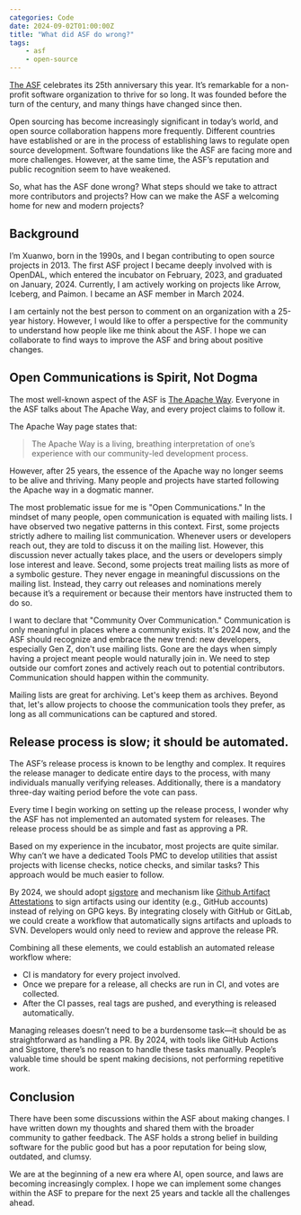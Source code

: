 ```yaml
---
categories: Code
date: 2024-09-02T01:00:00Z
title: "What did ASF do wrong?"
tags:
    - asf
    - open-source
---
```


[The ASF](https://www.apache.org/) celebrates its 25th anniversary this year. It’s remarkable for a non-profit software organization to thrive for so long. It was founded before the turn of the century, and many things have changed since then.

Open sourcing has become increasingly significant in today’s world, and open source collaboration happens more frequently. Different countries have established or are in the process of establishing laws to regulate open source development. Software foundations like the ASF are facing more and more challenges. However, at the same time, the ASF’s reputation and public recognition seem to have weakened.

So, what has the ASF done wrong? What steps should we take to attract more contributors and projects? How can we make the ASF a welcoming home for new and modern projects?

## Background

I’m Xuanwo, born in the 1990s, and I began contributing to open source projects in 2013. The first ASF project I became deeply involved with is OpenDAL, which entered the incubator on February, 2023, and graduated on January, 2024. Currently, I am actively working on projects like Arrow, Iceberg, and Paimon. I became an ASF member in March 2024.

I am certainly not the best person to comment on an organization with a 25-year history. However, I would like to offer a perspective for the community to understand how people like me think about the ASF. I hope we can collaborate to find ways to improve the ASF and bring about positive changes.

## Open Communications is Spirit, Not Dogma

The most well-known aspect of the ASF is [The Apache Way](https://www.apache.org/theapacheway/). Everyone in the ASF talks about The Apache Way, and every project claims to follow it.

The Apache Way page states that:

> The Apache Way is a living, breathing interpretation of one’s experience with our community-led development process.

However, after 25 years, the essence of the Apache way no longer seems to be alive and thriving. Many people and projects have started following the Apache way in a dogmatic manner.

The most problematic issue for me is "Open Communications." In the mindset of many people, open communication is equated with mailing lists. I have observed two negative patterns in this context. First, some projects strictly adhere to mailing list communication. Whenever users or developers reach out, they are told to discuss it on the mailing list. However, this discussion never actually takes place, and the users or developers simply lose interest and leave. Second, some projects treat mailing lists as more of a symbolic gesture. They never engage in meaningful discussions on the mailing list. Instead, they carry out releases and nominations merely because it’s a requirement or because their mentors have instructed them to do so.

I want to declare that "Community Over Communication." Communication is only meaningful in places where a community exists. It's 2024 now, and the ASF should recognize and embrace the new trend: new developers, especially Gen Z, don't use mailing lists. Gone are the days when simply having a project meant people would naturally join in. We need to step outside our comfort zones and actively reach out to potential contributors. Communication should happen within the community.

Mailing lists are great for archiving. Let's keep them as archives. Beyond that, let's allow projects to choose the communication tools they prefer, as long as all communications can be captured and stored.

## Release process is slow; it should be automated.

The ASF’s release process is known to be lengthy and complex. It requires the release manager to dedicate entire days to the process, with many individuals manually verifying releases. Additionally, there is a mandatory three-day waiting period before the vote can pass.

Every time I begin working on setting up the release process, I wonder why the ASF has not implemented an automated system for releases. The release process should be as simple and fast as approving a PR.

Based on my experience in the incubator, most projects are quite similar. Why can’t we have a dedicated Tools PMC to develop utilities that assist projects with license checks, notice checks, and similar tasks? This approach would be much easier to follow.

By 2024, we should adopt [sigstore](https://www.sigstore.dev/) and mechanism like [Github Artifact Attestations](https://docs.github.com/en/actions/security-for-github-actions/using-artifact-attestations/using-artifact-attestations-to-establish-provenance-for-builds) to sign artifacts using our identity (e.g., GitHub accounts) instead of relying on GPG keys. By integrating closely with GitHub or GitLab, we could create a workflow that automatically signs artifacts and uploads to SVN. Developers would only need to review and approve the release PR.

Combining all these elements, we could establish an automated release workflow where:

- CI is mandatory for every project involved.
- Once we prepare for a release, all checks are run in CI, and votes are collected.
- After the CI passes, real tags are pushed, and everything is released automatically.

Managing releases doesn’t need to be a burdensome task—it should be as straightforward as handling a PR. By 2024, with tools like GitHub Actions and Sigstore, there’s no reason to handle these tasks manually. People’s valuable time should be spent making decisions, not performing repetitive work.

## Conclusion

There have been some discussions within the ASF about making changes. I have written down my thoughts and shared them with the broader community to gather feedback. The ASF holds a strong belief in building software for the public good but has a poor reputation for being slow, outdated, and clumsy.

We are at the beginning of a new era where AI, open source, and laws are becoming increasingly complex. I hope we can implement some changes within the ASF to prepare for the next 25 years and tackle all the challenges ahead.
